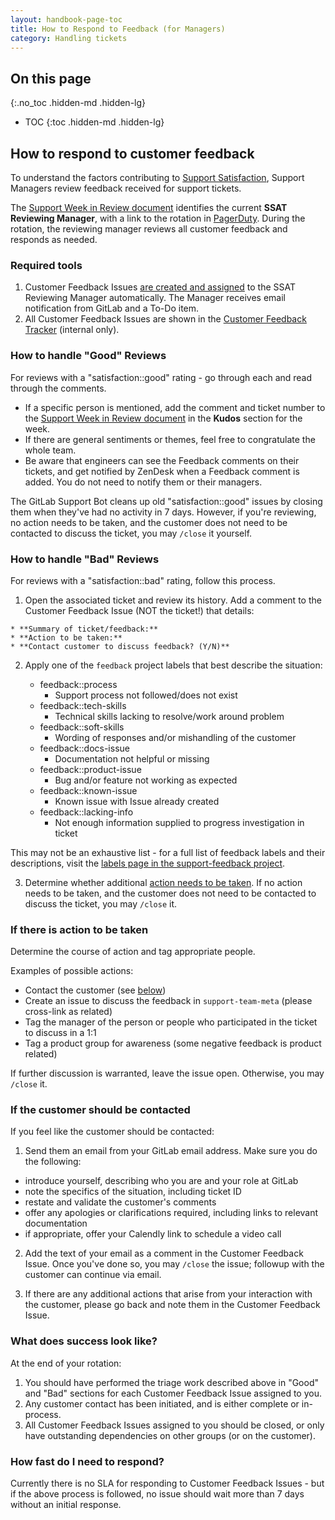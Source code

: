 ```yaml
---
layout: handbook-page-toc
title: How to Respond to Feedback (for Managers)
category: Handling tickets
---
```


## On this page
{:.no_toc .hidden-md .hidden-lg}

- TOC
{:toc .hidden-md .hidden-lg}

## How to respond to customer feedback
To understand the factors contributing to [Support Satisfaction](https://about.gitlab.com/handbook/support/performance-indicators/#support-satisfaction-ssat), Support Managers review feedback received for support tickets.

The [Support Week in Review document](https://docs.google.com/document/d/1eyMzbzImSKNFMpmu33C6imvC1iWEWHREJqaD6mkVDNg/edit) identifies the current **SSAT Reviewing Manager**, with a link to the rotation in [PagerDuty](https://gitlab.pagerduty.com/schedules#P9UIIDY). During the rotation, the reviewing manager reviews all customer feedback and responds as needed.

### Required tools
1. Customer Feedback Issues [are created and assigned](https://about.gitlab.com/handbook/support/support-ops/responsibilities.html#support-satisfaction-survey-ssat) to the SSAT Reviewing Manager automatically. The Manager receives email notification from GitLab and a To-Do item.
1. All Customer Feedback Issues are shown in the [Customer Feedback Tracker](https://gitlab.com/gitlab-com/support/feedback/) (internal only).

### How to handle "Good" Reviews
For reviews with a "satisfaction::good" rating - go through each and read through the comments.

* If a specific person is mentioned, add the comment and ticket number to the [Support Week in Review document](https://docs.google.com/document/d/1eyMzbzImSKNFMpmu33C6imvC1iWEWHREJqaD6mkVDNg/edit) in the **Kudos** section for the week.
* If there are general sentiments or themes, feel free to congratulate the whole team.
* Be aware that engineers can see the Feedback comments on their tickets, and get notified by ZenDesk when a Feedback comment is added. You do not need to notify them or their managers.

The GitLab Support Bot cleans up old "satisfaction::good" issues by closing them when they've had no activity in 7 days. However, if you're reviewing, no action needs to be taken, and the customer does not need to be contacted to discuss the ticket, you may `/close` it yourself.

### How to handle "Bad" Reviews
For reviews with a "satisfaction::bad" rating, follow this process.

1. Open the associated ticket and review its history. Add a comment to the Customer Feedback Issue (NOT the ticket!) that details:

```
* **Summary of ticket/feedback:** 
* **Action to be taken:** 
* **Contact customer to discuss feedback? (Y/N)** 
```

2. Apply one of the `feedback` project labels that best describe the situation:

   * feedback::process
     - Support process not followed/does not exist
   * feedback::tech-skills
     - Technical skills lacking to resolve/work around problem
   * feedback::soft-skills
     - Wording of responses and/or mishandling of the customer 
   * feedback::docs-issue
     - Documentation not helpful or missing
   * feedback::product-issue
     - Bug and/or feature not working as expected
   * feedback::known-issue
     - Known issue with Issue already created  
   * feedback::lacking-info
     - Not enough information supplied to progress investigation in ticket

This may not be an exhaustive list - for a full list of feedback labels
and their descriptions, visit the [labels page in the support-feedback project](https://gitlab.com/gitlab-com/support/feedback/-/labels?utf8=%E2%9C%93&subscribed=&search=feedback%3A%3A).

3. Determine whether additional [action needs to be taken](#if-there-is-action-to-be-taken). If no action needs to be taken, and the customer does not need to be contacted to discuss the ticket, you may `/close` it.

### If there is action to be taken
Determine the course of action and tag appropriate people.

Examples of possible actions:
 - Contact the customer (see [below](#if-the-customer-is-to-be-contacted))
 - Create an issue to discuss the feedback in `support-team-meta` (please cross-link as related)
 - Tag the manager of the person or people who participated in the ticket to discuss in a 1:1
 - Tag a product group for awareness (some negative feedback is product related)

If further discussion is warranted, leave the issue open. Otherwise, you may `/close` it.

### If the customer should be contacted
If you feel like the customer should be contacted:

1. Send them an email from your GitLab email address. Make sure you do the following:
 - introduce yourself, describing who you are and your role at GitLab
 - note the specifics of the situation, including ticket ID
 - restate and validate the customer's comments
 - offer any apologies or clarifications required, including links to relevant documentation
 - if appropriate, offer your Calendly link to schedule a video call

2. Add the text of your email as a comment in the Customer Feedback Issue. Once you've done so, you may `/close` the issue; followup with the customer can continue via email.

3. If there are any additional actions that arise from your interaction with the customer, please go back and note them in the Customer Feedback Issue.

### What does success look like?
At the end of your rotation:
1. You should have performed the triage work described above in "Good" and "Bad" sections for each Customer Feedback Issue assigned to you.
1. Any customer contact has been initiated, and is either complete or in-process.
1. All Customer Feedback Issues assigned to you should be closed, or only have outstanding dependencies on other groups (or on the customer).

### How fast do I need to respond?
Currently there is no SLA for responding to Customer Feedback Issues - but if the above process is followed, no issue should wait more than 7 days without an initial response.
